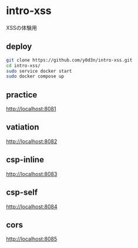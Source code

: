 # intro-xss

XSSの体験用

## deploy

```sh
git clone https://github.com/y0d3n/intro-xss.git
cd intro-xss/
sudo service docker start
sudo docker compose up
```

## practice

<http://localhost:8081>

## vatiation

<http://localhost:8082>

## csp-inline

<http://localhost:8083>

## csp-self

<http://localhost:8084>

## cors

<http://localhost:8085>
